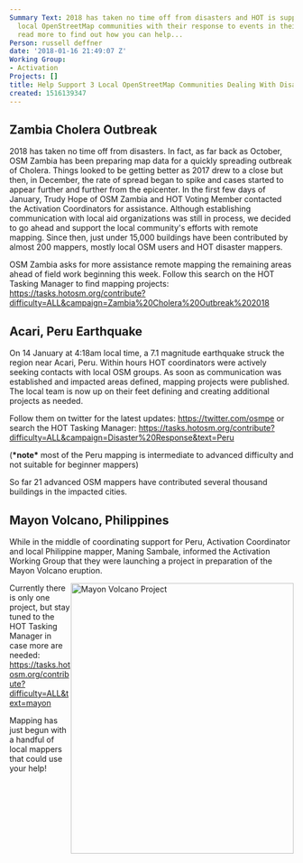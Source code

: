 ```yaml
---
Summary Text: 2018 has taken no time off from disasters and HOT is supporting three
  local OpenStreetMap communities with their response to events in their countries,
  read more to find out how you can help...
Person: russell deffner
date: '2018-01-16 21:49:07 Z'
Working Group:
- Activation
Projects: []
title: Help Support 3 Local OpenStreetMap Communities Dealing With Disaster!
created: 1516139347
---
```

<h2>Zambia Cholera Outbreak</h2><p>2018 has taken no time off from disasters. In fact, as far back as October, OSM Zambia has been preparing map data for a quickly spreading outbreak of Cholera. Things looked to be getting better as 2017 drew to a close but then, in December, the rate of spread began to spike and cases started to appear further and further from the epicenter. In the first few days of January, Trudy Hope of OSM Zambia and HOT Voting Member contacted the Activation Coordinators for assistance. Although establishing communication with local aid organizations was still in process, we decided to go ahead and support the local community's efforts with remote mapping. Since then, just under 15,000 buildings have been contributed by almost 200 mappers, mostly local OSM users and HOT disaster mappers.</p><p>OSM Zambia asks for more assistance remote mapping the remaining areas ahead of field work beginning this week. Follow this search on the HOT Tasking Manager to find mapping projects: <a href="https://tasks.hotosm.org/contribute?difficulty=ALL&amp;campaign=Zambia%20Cholera%20Outbreak%202018">https://tasks.hotosm.org/contribute?difficulty=ALL&amp;campaign=Zambia%20Cholera%20Outbreak%202018</a></p><h2>Acari, Peru Earthquake</h2><p><span id="docs-internal-guid-32220375-00e3-9b51-780e-5a4b6c4b1e97">On 14 January at 4:18am local time, a 7.1 magnitude earthquake struck the region near Acari, Peru. Within hours HOT coordinators were actively seeking contacts with local OSM groups. As soon as communication was established and impacted areas defined, mapping projects were published. The local team is now up on their feet defining and creating additional projects as needed. </span></p><p><span id="docs-internal-guid-32220375-00e3-9b51-780e-5a4b6c4b1e97">Follow them on twitter for the latest updates: </span><a href="https://twitter.com/osmpe">https://twitter.com/osmpe</a> or search the HOT Tasking Manager: <a href="https://tasks.hotosm.org/contribute?difficulty=ALL&amp;campaign=Disaster%20Response&amp;text=Peru">https://tasks.hotosm.org/contribute?difficulty=ALL&amp;campaign=Disaster%20Response&amp;text=Peru</a></p><p>(<strong>*note*</strong> most of the Peru mapping is intermediate to advanced difficulty and not suitable for beginner mappers)</p><p>So far 21 advanced OSM mappers have contributed several thousand buildings in the impacted cities.</p><h2>Mayon Volcano, Philippines</h2><p>While in the middle of coordinating support for Peru, Activation Coordinator and local Philippine mapper, Maning Sambale, informed the Activation Working Group that they were launching a project in preparation of the Mayon Volcano eruption.</p><p><img class="image-large" style="float: right;" title="Mayon Volcano Project" src="/sites/default/files/styles/large/public/Mayon.PNG?itok=HZZuVKmr" alt="Mayon Volcano Project" width="395" height="480"></p><p>Currently there is only one project, but stay tuned to the HOT Tasking Manager in case more are needed: <a href="https://tasks.hotosm.org/contribute?difficulty=ALL&amp;text=mayon">https://tasks.hotosm.org/contribute?difficulty=ALL&amp;text=mayon</a></p><p>Mapping has just begun with a handful of local mappers that could use your help!</p>

